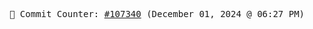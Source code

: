<p align="center">
    <samp>
        📮 Commit Counter: <a href="https://github.com/Javascript-void0/Javascript-void0/commits/main">#107340</a> (December 01, 2024 @ 06:27 PM)
    </samp>
</p>